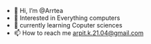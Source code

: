 - 👋 Hi, I’m @Arrtea
- 👀 Interested in Everything computers
- 🌱 currently learning Coputer sciences
- 📫 How to reach me arpit.k.21.04@gmail.com

<!---
ARpt21/ARpt21 is a ✨ special ✨ repository because its `README.md` (this file) appears on your GitHub profile.
You can click the Preview link to take a look at your changes.
--->

